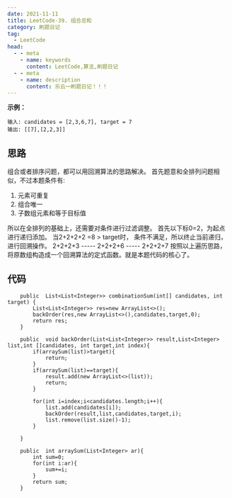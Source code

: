 ```yaml
---
date: 2021-11-11
title: LeetCode-39. 组合总和
category: 刷题日记
tag:
  - LeetCode
head:
  - - meta
    - name: keywords
      content: LeetCode,算法,刷题日记
  - - meta
    - name: description
      content: 乐云一刷题日记！！！
---
```

**示例：**
```
输入: candidates = [2,3,6,7], target = 7
输出: [[7],[2,2,3]]
```
## 思路
组合或者排序问题，都可以用回溯算法的思路解决。
首先题意和全排列问题相似，不过本题条件有:
1. 元素可重复
2. 组合唯一
3. 子数组元素和等于目标值

所以在全排列的基础上，还需要对条件进行过滤调整。
首先以下标0=2，为起点进行递归添加。
当2+2+2+2 =8 > target时，
条件不满足，所以终止当前递归，进行回溯操作。
2+2+2+3 ----- 2+2+2+6 ----- 2+2+2+7
按照以上遍历思路，将原数组构造成一个回溯算法的定式函数。就是本题代码的核心了。
## 代码
```
    public  List<List<Integer>> combinationSum(int[] candidates, int target) {
        List<List<Integer>> res=new ArrayList<>();
        backOrder(res,new ArrayList<>(),candidates,target,0);
        return res;
    }

    public  void backOrder(List<List<Integer>> result,List<Integer> list,int []candidates, int target,int index){
        if(arraySum(list)>target){
            return;
        }
        if(arraySum(list)==target){
            result.add(new ArrayList<>(list));
            return;
        }

        for(int i=index;i<candidates.length;i++){
            list.add(candidates[i]);
            backOrder(result,list,candidates,target,i);
            list.remove(list.size()-1);
        }

    }

    public  int arraySum(List<Integer> ar){
        int sum=0;
        for(int i:ar){
            sum+=i;
        }
        return sum;
    }
```
